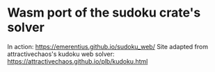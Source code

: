 Wasm port of the sudoku crate's solver
======================================

In action: https://emerentius.github.io/sudoku_web/
Site adapted from attractivechaos's kudoku web solver: https://attractivechaos.github.io/plb/kudoku.html
